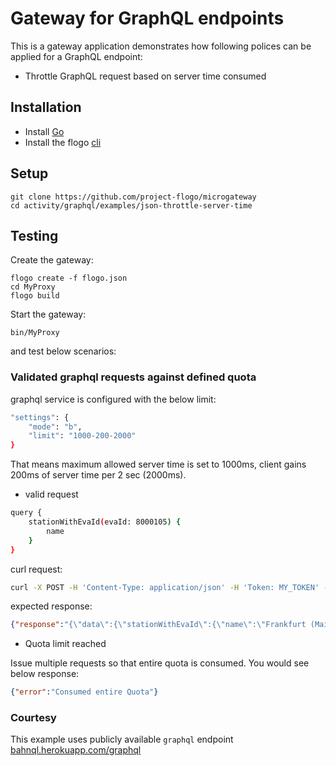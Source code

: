 # Gateway for GraphQL endpoints

This is a gateway application demonstrates how following polices can be applied for a GraphQL endpoint:
* Throttle GraphQL request based on server time consumed

## Installation
* Install [Go](https://golang.org/)
* Install the flogo [cli](https://github.com/project-flogo/cli)

## Setup
```
git clone https://github.com/project-flogo/microgateway
cd activity/graphql/examples/json-throttle-server-time
```

## Testing
Create the gateway:
```
flogo create -f flogo.json
cd MyProxy
flogo build
```

Start the gateway:
```
bin/MyProxy
```
and test below scenarios:

### Validated graphql requests against defined quota

graphql service is configured with the below limit:
```sh
"settings": {
    "mode": "b",
    "limit": "1000-200-2000"
}
```
That means maximum allowed server time is set to 1000ms, client gains 200ms of server time per 2 sec (2000ms).

* valid request
```sh
query {
    stationWithEvaId(evaId: 8000105) { 
        name
    }
}
```
curl request:
```sh
curl -X POST -H 'Content-Type: application/json' -H 'Token: MY_TOKEN' --data-binary '{"query":"query {stationWithEvaId(evaId: 8000105) { name } }"}' 'localhost:9096/graphql'

```
expected response:
```json
{"response":"{\"data\":{\"stationWithEvaId\":{\"name\":\"Frankfurt (Main) Hbf\"}}}","validationMessage":null}
```

* Quota limit reached

Issue multiple requests so that entire quota is consumed. You would see below response:

```json
{"error":"Consumed entire Quota"}
```

### Courtesy
This example uses publicly available `graphql` endpoint [bahnql.herokuapp.com/graphql](https://bahnql.herokuapp.com/graphql)
